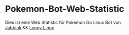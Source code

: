 # Pokemon-Bot-Web-Statistic

Dies ist eine Web Statistic für Pokemon Go Linux Bot von<br>
[Jabbink](https://github.com/jabbink/PokemonGoBot) && [Loopy Linux](https://loopy-linux.de/pokemon-go-bot/)


